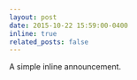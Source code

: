 ```yaml
---
layout: post
date: 2015-10-22 15:59:00-0400
inline: true
related_posts: false
---
```


A simple inline announcement.